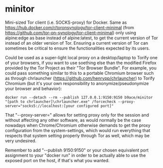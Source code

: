 # minitor

Mini-sized Tor client (i.e. SOCKS-proxy) for Docker.
Same as https://hub.docker.com/r/toronsynology/tor-client-minimal (from https://github.com/tor-on-synology/tor-client-minimal) only using alpine:edge as base instead of alpine:latest, to get the current version of Tor instead of an older version of Tor.
Ensuring a current version of Tor can sometimes be critical to ensure the functionalities expected by its users.

Could be used as a super-light local proxy on a desktop/laptop to Torify one of your browsers, if you want to use soething else than the modified Firefox provided by the Tor Project as their "Tor Browser Bundle".
For example, you could pass something similar to this to a portable Chromium browser such as through chrlauncher (https://github.com/henrypp/chrlauncher) to Torify Chromium (but it's your own responsibility to anonymize/pseudonymize your browser and behavior):
```
docker run --detach --rm --publish 127.0.0.1:9150:9150 b9ace/minitor
"[path to chrlauncher]\chrlauncher.exe" /forcecheck --proxy-server="socks5://localhost:[your configured port]"
```
That "--proxy-server=" allows for setting proxy only for the session and without affecting any other software, as would normally be the case nowadays when Chrome/Chromium otherwise demands to get the proxy configuration from the system-settings, which would run everything that respects that system setting properly through Tor as well, which may be very undesired.

Remember to add "--publish 9150:9150" or your chosen equivalent port assignment to your "docker run" in order to be actually able to use the exposed port on the host, if that's what you wanted.
